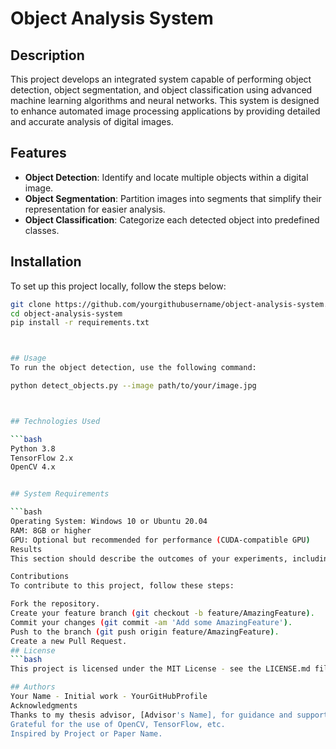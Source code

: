 # Object Analysis System

## Description
This project develops an integrated system capable of performing object detection, object segmentation, and object classification using advanced machine learning algorithms and neural networks. This system is designed to enhance automated image processing applications by providing detailed and accurate analysis of digital images.

## Features
- **Object Detection**: Identify and locate multiple objects within a digital image.
- **Object Segmentation**: Partition images into segments that simplify their representation for easier analysis.
- **Object Classification**: Categorize each detected object into predefined classes.

## Installation
To set up this project locally, follow the steps below:
```bash
git clone https://github.com/yourgithubusername/object-analysis-system.git
cd object-analysis-system
pip install -r requirements.txt



## Usage
To run the object detection, use the following command:

python detect_objects.py --image path/to/your/image.jpg



## Technologies Used

```bash
Python 3.8
TensorFlow 2.x
OpenCV 4.x


## System Requirements

```bash
Operating System: Windows 10 or Ubuntu 20.04
RAM: 8GB or higher
GPU: Optional but recommended for performance (CUDA-compatible GPU)
Results
This section should describe the outcomes of your experiments, including the accuracy and efficiency of detection, segmentation, and classification tasks. Include sample images to illustrate the outputs of the system.

Contributions
To contribute to this project, follow these steps:

Fork the repository.
Create your feature branch (git checkout -b feature/AmazingFeature).
Commit your changes (git commit -am 'Add some AmazingFeature').
Push to the branch (git push origin feature/AmazingFeature).
Create a new Pull Request.
## License
```bash
This project is licensed under the MIT License - see the LICENSE.md file for details.

## Authors
Your Name - Initial work - YourGitHubProfile
Acknowledgments
Thanks to my thesis advisor, [Advisor's Name], for guidance and support.
Grateful for the use of OpenCV, TensorFlow, etc.
Inspired by Project or Paper Name.

